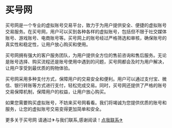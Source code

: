 # 买号网

买号网是一个专业的虚拟账号交易平台，致力于为用户提供安全、便捷的虚拟账号交易服务。在买号网，用户可以买到各种各样的虚拟账号，包括但不限于社交媒体账号、游戏账号、电商账号等。买号网上的账号经过严格筛选和审核，确保账号的真实性和稳定性，让用户放心购买和使用。

买号网拥有强大的客户服务团队，为用户提供全方位的售前咨询和售后服务。无论是账号选择、购买流程还是账号使用中遇到的问题，买号网都会及时为用户解决，让用户享受到最优质的购物体验。

买号网采用多种支付方式，保障用户的交易安全和便利。用户可以通过支付宝、微信、银行转账等方式进行支付，轻松完成交易。同时，买号网还提供了严格的账号交易保障机制，保障用户的权益，让用户放心购买。

如果您需要购买虚拟账号，不妨来买号网看看。我们将竭诚为您提供优质的账号和服务，让您的虚拟账号交易变得更加简单和安全。

更多关于买号网 请通过✈与我们联系,感谢阅读！[点我联系✈](https://hk.G208.com)